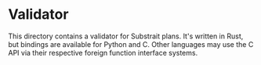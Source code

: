 Validator
=========

This directory contains a validator for Substrait plans. It's written in Rust,
but bindings are available for Python and C. Other languages may use the C API
via their respective foreign function interface systems.

